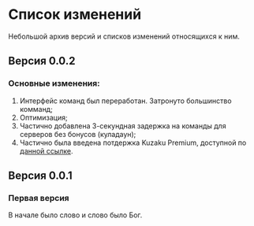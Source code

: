 # Список изменений

Небольшой архив версий и списков изменений относящихся к ним.

## Версия 0.0.2 <a id="versiya-5-0-0"></a>

### Основные изменения: <a id="osnovnye-izmeneniya"></a>

1. Интерфейс команд был переработан. Затронуто большинство комманд;
2. Оптимизация;
3. Частично добавлена 3-секундная задержка на команды для серверов без бонусов \(куладаун\);
4. Частично была введена потдержка Kuzaku Premium, доступной по [данной ссылке](https://boosty.to/kuzaku).

## Версия 0.0.1

### Первая версия

В начале было слово и слово было Бог.

